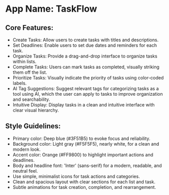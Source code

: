 # **App Name**: TaskFlow

## Core Features:

- Create Tasks: Allow users to create tasks with titles and descriptions.
- Set Deadlines: Enable users to set due dates and reminders for each task.
- Organize Tasks: Provide a drag-and-drop interface to organize tasks within lists.
- Complete Tasks: Users can mark tasks as completed, visually striking them off the list.
- Prioritize Tasks: Visually indicate the priority of tasks using color-coded labels.
- AI Tag Suggestions: Suggest relevant tags for categorizing tasks as a tool using AI, which the user can apply to tasks to improve organization and searchability.
- Intuitive Display: Display tasks in a clean and intuitive interface with clear visual hierarchy.

## Style Guidelines:

- Primary color: Deep blue (#3F51B5) to evoke focus and reliability.
- Background color: Light gray (#F5F5F5), nearly white, for a clean and modern look.
- Accent color: Orange (#FF9800) to highlight important actions and deadlines.
- Body and headline font: 'Inter' (sans-serif) for a modern, readable, and neutral feel.
- Use simple, minimalist icons for task actions and categories.
- Clean and spacious layout with clear sections for each list and task.
- Subtle animations for task creation, completion, and rearrangement.